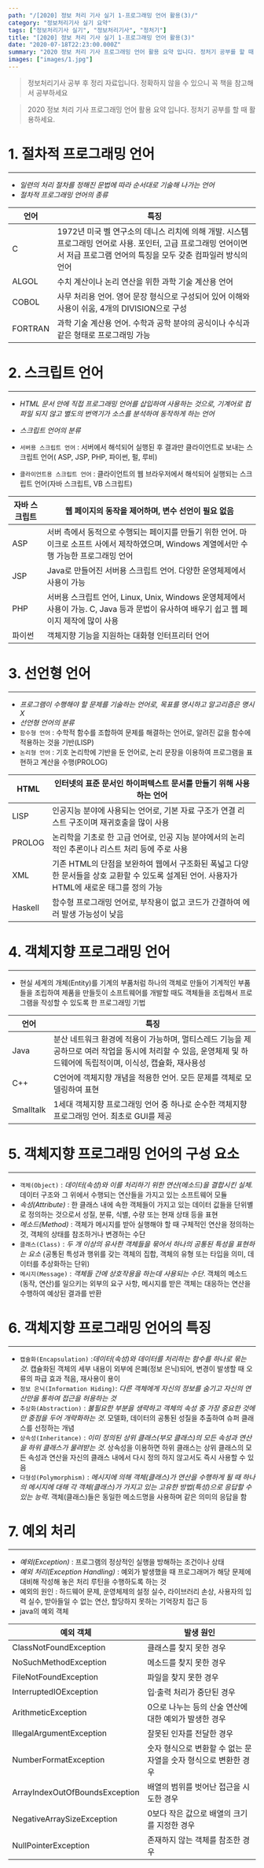 ```yaml
---
path: "/[2020] 정보 처리 기사 실기 1-프로그래밍 언어 활용(3)/"
category: "정보처리기사 실기 요약"
tags: ["정보처리기사 실기", "정보처리기사", "정처기"]
title: "[2020] 정보 처리 기사 실기 1-프로그래밍 언어 활용(3)"
date: "2020-07-18T22:23:00.000Z"
summary: "2020 정보 처리 기사 프로그래밍 언어 활용 요약 입니다. 정처기 공부를 할 때 활용하세요."
images: ["images/1.jpg"]
---
```


> 정보처리기사 공부 후 정리 자료입니다. 정확하지 않을 수 있으니 꼭 책을 참고해서 공부하세요

> 2020 정보 처리 기사 프로그래밍 언어 활용 요약 입니다. 정처기 공부를 할 때 활용하세요.

# 1. 절차적 프로그래밍 언어

---

- _일련의 처리 절차를 정해진 문법에 따라 순서대로 기술해 나가는 언어_
- _절차적 프로그래밍 언어의 종류_

| 언어    | 특징                                                                                                                                                                          |
| ------- | ----------------------------------------------------------------------------------------------------------------------------------------------------------------------------- |
| C       | 1972년 미국 벨 연구소의 데니스 리치에 의해 개발. 시스템 프로그래밍 언어로 사용. 포인터, 고급 프로그래밍 언어이면서 저급 프로그램 언어의 특징을 모두 갖춘 컴파일러 방식의 언어 |
| ALGOL   | 수치 계산이나 논리 연산을 위한 과학 기술 계산용 언어                                                                                                                          |
| COBOL   | 사무 처리용 언어. 영어 문장 형식으로 구성되어 있어 이해와 사용이 쉬움, 4개의 DIVISION으로 구성                                                                                |
| FORTRAN | 과학 기술 계산용 언어. 수학과 공학 분야의 공식이나 수식과 같은 형태로 프로그래밍 가능                                                                                         |

#

# 2. 스크립트 언어

---

- _HTML 문서 안에 직접 프로그래밍 언어를 삽입하여 사용하는 것으로, 기계어로 컴파일 되지 않고 별도의 번역기가 소스를 분석하여 동작하게 하는 언어_
- _스크립트 언어의 분류_

- `서버용 스크립트 언어` : 서버에서 해석되어 실행된 후 결과만 클라이언트로 보내는 스크립트 언어( ASP, JSP, PHP, 파이썬, 펄, 루비)
- `클라이언트용 스크립트 언어` : 클라이언트의 웹 브라우저에서 해석되어 실행되는 스크립트 언어(자바 스크립트, VB 스크립트)

| 자바 스크립트 | 웹 페이지의 동작을 제어하며, 변수 선언이 필요 없음                                                                                           |
| ------------- | -------------------------------------------------------------------------------------------------------------------------------------------- |
| ASP           | 서버 측에서 동적으로 수행되는 페이지를 만들기 위한 언어. 마이크로 소프트 사에서 제작하였으며, Windows 계열에서만 수행 가능한 프로그래밍 언어 |
| JSP           | Java로 만들어진 서버용 스크립트 언어. 다양한 운영체제에서 사용이 가능                                                                        |
| PHP           | 서버용 스크립트 언어, Linux, Unix, Windows 운영체제에서 사용이 가능. C, Java 등과 문법이 유사하여 배우기 쉽고 웹 페이지 제작에 많이 사용     |
| 파이썬        | 객체지향 기능을 지원하는 대화형 인터프리터 언어                                                                                              |

# 3. 선언형 언어

---

- _프로그램이 수행해야 할 문제를 기술하는 언어로, 목표를 명시하고 알고리즘은 명시 X_
- _선언형 언어의 분류_
- `함수형 언어` : 수학적 함수를 조합하여 문제를 해결하는 언어로, 알려진 값을 함수에 적용하는 것을 기반(LISP)
- `논리형 언어` : 기호 논리학에 기반을 둔 언어로, 논리 문장을 이용하여 프로그램을 표현하고 계산을 수행(PROLOG)

| HTML    | 인터넷의 표준 문서인 하이퍼텍스트 문서를 만들기 위해 사용하는 언어                                                                            |
| ------- | --------------------------------------------------------------------------------------------------------------------------------------------- |
| LISP    | 인공지능 분야에 사용되는 언어로, 기본 자료 구조가 연결 리스트 구조이며 재귀호출을 많이 사용                                                   |
| PROLOG  | 논리학을 기초로 한 고급 언어로, 인공 지능 분야에서의 논리적인 추론이나 리스트 처리 등에 주로 사용                                             |
| XML     | 기존 HTML의 단점을 보완하여 웹에서 구조화된 폭넓고 다양한 문서들을 상호 교환할 수 있도록 설계된 언어. 사용자가 HTML에 새로운 태그를 정의 가능 |
| Haskell | 함수형 프로그래밍 언어로, 부작용이 없고 코드가 간결하여 에러 발생 가능성이 낮음                                                               |

# 4. 객체지향 프로그래밍 언어

---

- 현실 세계의 개체(Entity)를 기계의 부품처럼 하나의 객체로 만들어 기계적인 부품들을 조립하여 제품을 만들듯이 소프트웨어를 개발할 때도 객체들을 조립해서 프로그램을 작성할 수 있도록 한 프로그래밍 기법

| 언어      | 특징                                                                                                                                                              |
| --------- | ----------------------------------------------------------------------------------------------------------------------------------------------------------------- |
| Java      | 분산 네트워크 환경에 적용이 가능하며, 멀티스레드 기능을 제공하므로 여러 작업을 동시에 처리할 수 있음, 운영체제 및 하드웨어에 독립적이며, 이식성, 캡슐화, 재사용성 |
| C++       | C언어에 객체지향 개념을 적용한 언어. 모든 문제를 객체로 모델링하여 표현                                                                                           |
| Smalltalk | 1세대 객체지향 프로그래밍 언어 중 하나로 순수한 객체지향 프로그래밍 언어. 최초로 GUI를 제공                                                                       |

# 5. 객체지향 프로그래밍 언어의 구성 요소

---

- `객체(Object)` : _데이터(속성)와 이를 처리하기 위한 연산(메소드)을 결합시킨 실체_. 데이터 구조와 그 위에서 수행되는 연산들을 가지고 있는 소프트웨어 모듈
- _속성(Attribute)_ : 한 클래스 내에 속한 객체들이 가지고 있는 데이터 값들을 단위별로 정의하는 것으로서 성질, 분류, 식별, 수량 또는 현재 상태 등을 표현
- _메소드(Method)_ : 객체가 메시지를 받아 실행해야 할 때 구체적인 연산을 정의하는 것, 객체의 상태를 참조하거나 변경하는 수단
- `클래스(Class)` : _두 개 이상의 유사한 객체들을 묶어서 하나의 공통된 특성을 표현하는 요소_ (공통된 특성과 행위를 갖는 객체의 집합, 객체의 유형 또는 타입을 의미, 데이터를 추상화하는 단위)
- `메시지(Message)` : _객체들 간에 상호작용을 하는데 사용되는 수단_. 객체의 메소드(동작, 연산)를 일으키는 외부의 요구 사항, 메시지를 받은 객체는 대응하는 연산을 수행하여 예상된 결과를 반환

# 6. 객체지향 프로그래밍 언어의 특징

---

- `캡슐화(Encapsulation)` :_데이터(속성)와 데이터를 처리하는 함수를 하나로 묶는 것_. 캡슐화된 객체의 세부 내용이 외부에 은폐(정보 은닉)되어, 변경이 발생할 때 오류의 파급 효과 적음, 재사용이 용이
- `정보 은닉(Information Hiding)`: _다른 객체에게 자신의 정보를 숨기고 자신의 연산만을 통하여 접근을 허용하는 것_
- `추상화(Abstraction)` : _불필요한 부분을 생략하고 객체의 속성 중 가장 중요한 것에만 중점을 두어 개략화하는 것_. 모델화, 데이터의 공통된 성질을 추출하여 슈퍼 클래스를 선정하는 개념
- `상속성(Inheritance)` : _이미 정의된 상위 클래스(부모 클래스)의 모든 속성과 연산을 하위 클래스가 물려받는 것_. 상속성을 이용하면 하위 클래스는 상위 클래스의 모든 속성과 연산을 자신의 클래스 내에서 다시 정의 하지 않고서도 즉시 사용할 수 있음
- `다형성(Polymorphism)` : _메시지에 의해 객체(클래스)가 연산을 수행하게 될 때 하나의 메시지에 대해 각 객체(클래스)가 가지고 있는 고유한 방법(특성)으로 응답할 수 있는 능력_. 객체(클래스)들은 동일한 메소드명을 사용하며 같은 의미의 응답을 함

# 7. 예외 처리

---

- _예외(Exception)_ : 프로그램의 정상적인 실행을 방해하는 조건이나 상태
- _예외 처리(Exception Handling)_ : 예외가 발생했을 때 프로그래머가 해당 문제에 대비해 작성해 놓은 처리 루틴을 수행하도록 하는 것
- 예외의 원인 : 하드웨어 문제, 운영체제의 설정 실수, 라이브러리 손상, 사용자의 입력 실수, 받아들일 수 없는 연산, 할당하지 못하는 기억장치 접근 등
- java의 예외 객체

| 예외 객체                      | 발생 원인                                                       |
| ------------------------------ | --------------------------------------------------------------- |
| ClassNotFoundException         | 클래스를 찾지 못한 경우                                         |
| NoSuchMethodException          | 메소드를 찾지 못한 경우                                         |
| FileNotFoundException          | 파일을 찾지 못한 경우                                           |
| InterruptedIOException         | 입·출력 처리가 중단된 경우                                      |
| ArithmeticException            | 0으로 나누는 등의 산술 연산에 대한 예외가 발생한 경우           |
| IllegalArgumentException       | 잘못된 인자를 전달한 경우                                       |
| NumberFormatException          | 숫자 형식으로 변환할 수 없는 문자열을 숫자 형식으로 변환한 경우 |
| ArrayIndexOutOfBoundsException | 배열의 범위를 벗어난 접근을 시도한 경우                         |
| NegativeArraySizeException     | 0보다 작은 값으로 배열의 크기를 지정한 경우                     |
| NullPointerException           | 존재하지 않는 객체를 참조한 경우                                |
